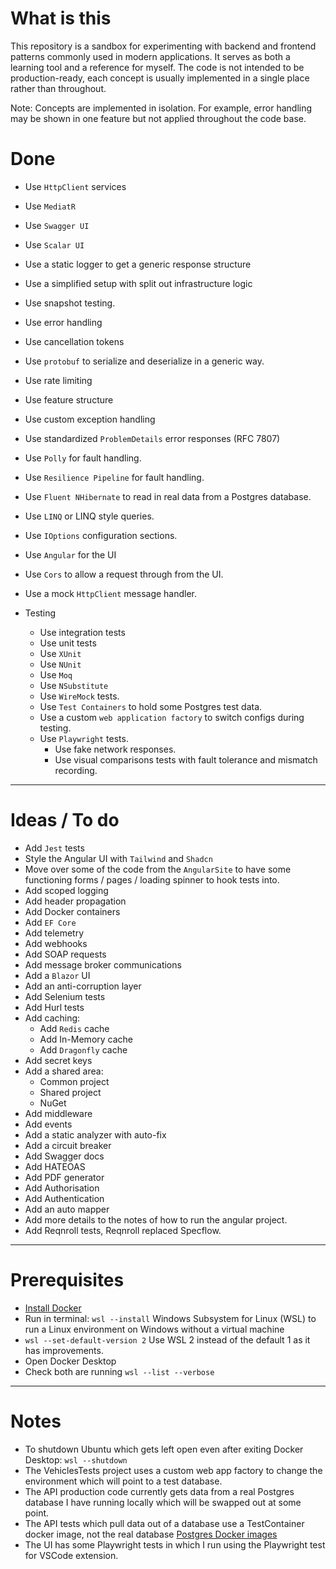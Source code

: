 # **What is this**
This repository is a sandbox for experimenting with backend and frontend patterns commonly used in modern applications. It serves as both a learning tool and a reference for myself. 
The code is not intended to be production-ready, each concept is usually implemented in a single place rather than throughout.

Note: Concepts are implemented in isolation. For example, error handling may be shown in one feature but not applied throughout the code base.

# **Done**
- Use `HttpClient` services
- Use `MediatR`
- Use `Swagger UI`
- Use `Scalar UI`
- Use a static logger to get a generic response structure
- Use a simplified setup with split out infrastructure logic
- Use snapshot testing.
- Use error handling
- Use cancellation tokens
- Use `protobuf` to serialize and deserialize in a generic way. 
- Use rate limiting
- Use feature structure
- Use custom exception handling
- Use standardized `ProblemDetails` error responses (RFC 7807)
- Use `Polly` for fault handling.
- Use `Resilience Pipeline` for fault handling. 
- Use `Fluent NHibernate` to read in real data from a Postgres database.
- Use `LINQ` or LINQ style queries.
- Use `IOptions` configuration sections.
- Use `Angular` for the UI
- Use `Cors` to allow a request through from the UI.
- Use a mock `HttpClient` message handler.

- Testing
  - Use integration tests
  - Use unit tests
  - Use `XUnit`
  - Use `NUnit`
  - Use `Moq`
  - Use `NSubstitute`
  - Use `WireMock` tests.
  - Use `Test Containers` to hold some Postgres test data.
  - Use a custom `web application factory` to switch configs during testing.
  - Use `Playwright` tests.
    - Use fake network responses.
    - Use visual comparisons tests with fault tolerance and mismatch recording.
---
# **Ideas / To do**
- Add `Jest` tests
- Style the Angular UI with `Tailwind` and `Shadcn`
- Move over some of the code from the `AngularSite` to have some functioning forms / pages / loading spinner to hook tests into.
- Add scoped logging
- Add header propagation
- Add Docker containers
- Add `EF Core`
- Add telemetry
- Add webhooks
- Add SOAP requests
- Add message broker communications
- Add a `Blazor` UI
- Add an anti-corruption layer
- Add Selenium tests
- Add Hurl tests
- Add caching:
  - Add `Redis` cache
  - Add In-Memory cache
  - Add `Dragonfly` cache
- Add secret keys
- Add a shared area:
  - Common project
  - Shared project
  - NuGet
- Add middleware
- Add events
- Add a static analyzer with auto-fix
- Add a circuit breaker
- Add Swagger docs
- Add HATEOAS
- Add PDF generator
- Add Authorisation
- Add Authentication
- Add an auto mapper
- Add more details to the notes of how to run the angular project.
- Add Reqnroll tests, Reqnroll replaced Specflow.
---

# **Prerequisites**
- [Install Docker](https://docs.docker.com/desktop/setup/install/windows-install/)
- Run in terminal: ```wsl --install``` Windows Subsystem for Linux (WSL) to run a Linux environment on Windows without a virtual machine
- ```wsl --set-default-version 2``` Use WSL 2 instead of the default 1 as it has improvements.
- Open Docker Desktop
- Check both are running ```wsl --list --verbose```
---

# **Notes**
- To shutdown Ubuntu which gets left open even after exiting Docker Desktop: ```wsl --shutdown```
- The VehiclesTests project uses a custom web app factory to change the environment which will point to a test database.
- The API production code currently gets data from a real Postgres database I have running locally which will be swapped out at some point.
- The API tests which pull data out of a database use a TestContainer docker image, not the real database [Postgres Docker images](https://hub.docker.com/_/postgres)
- The UI has some Playwright tests in which I run using the Playwright test for VSCode extension.
